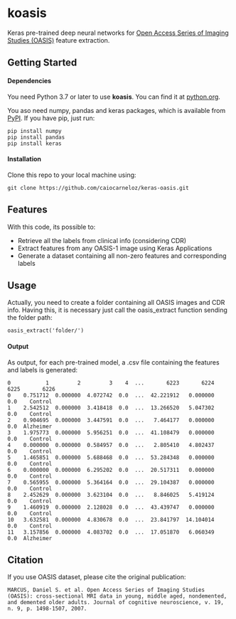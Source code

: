# koasis
Keras pre-trained deep neural networks for [Open Access Series of Imaging Studies (OASIS)](https://www.oasis-brains.org/) feature extraction.

## Getting Started
#### Dependencies
You need Python 3.7 or later to use **koasis**. You can find it at [python.org](https://www.python.org/).

You aso need numpy, pandas and keras packages, which is available from [PyPI](https://pypi.org). If you have pip, just run:
```
pip install numpy
pip install pandas
pip install keras
```
#### Installation
Clone this repo to your local machine using:
```
git clone https://github.com/caiocarneloz/keras-oasis.git
```

## Features
With this code, its possible to:
- Retrieve all the labels from clinical info (considering CDR)
- Extract features from any OASIS-1 image using Keras Applications
- Generate a dataset containing all non-zero features and corresponding labels


## Usage
Actually, you need to create a folder containing all OASIS images and CDR info.
Having this, it is necessary just call the oasis_extract function sending the folder path:
```
oasis_extract('folder/')
```

#### Output
As output, for each pre-trained model, a .csv file containing the features and labels is generated:
```
0           1         2         3    4  ...       6223       6224  6225       6226
0    0.751712  0.000000  4.072742  0.0  ...  42.221912   0.000000   0.0    Control
1    2.542512  0.000000  3.418418  0.0  ...  13.266520   5.047302   0.0    Control
2    0.904695  0.000000  3.447591  0.0  ...   7.464177   0.000000   0.0  Alzheimer
3    1.975773  0.000000  5.956251  0.0  ...  41.108479   0.000000   0.0    Control
4    0.000000  0.000000  0.584957  0.0  ...   2.805410   4.802437   0.0    Control
5    1.465851  0.000000  5.688468  0.0  ...  53.284348   0.000000   0.0    Control
6    0.000000  0.000000  6.295202  0.0  ...  20.517311   0.000000   0.0    Control
7    0.565955  0.000000  5.364164  0.0  ...  29.104387   0.000000   0.0    Control
8    2.452629  0.000000  3.623104  0.0  ...   8.846025   5.419124   0.0    Control
9    1.460919  0.000000  2.128028  0.0  ...  43.439747   0.000000   0.0    Control
10   3.632581  0.000000  4.830678  0.0  ...  23.841797  14.104014   0.0    Control
11   3.157856  0.000000  4.083702  0.0  ...  17.051870   6.060349   0.0  Alzheimer
```

## Citation
If you use OASIS dataset, please cite the original publication:

`
MARCUS, Daniel S. et al. Open Access Series of Imaging Studies (OASIS): cross-sectional MRI data in young, middle aged, nondemented, and demented older adults. Journal of cognitive neuroscience, v. 19, n. 9, p. 1498-1507, 2007.
`
